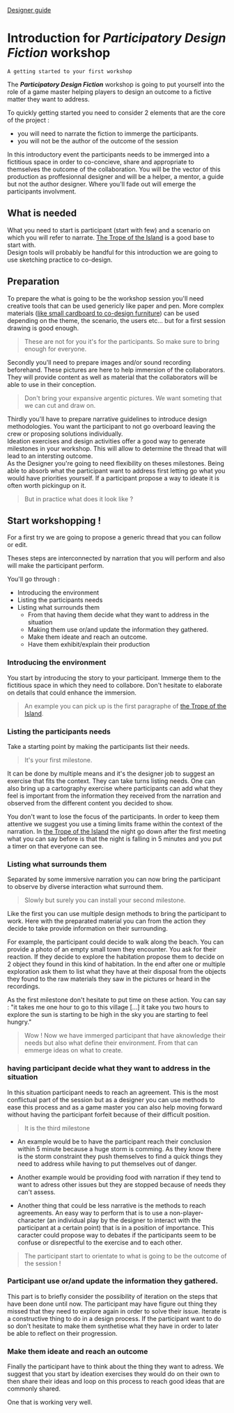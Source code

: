 [Designer guide](README.md)

# Introduction for ___Participatory Design Fiction___ workshop

```
A getting started to your first workshop  
```
The ___Participatory Design Fiction___ workshop is going to put yourself into the role of a game master helping players to design an outcome to a fictive matter they want to address.  

To quickly getting started you need to consider 2 elements that are the core of the project : 
 - you will need to narrate the fiction to immerge the participants.   
 - you will not be the author of the outcome of the session

In this introductory event the participants needs to be immerged into a fictitious space in order to co-concieve, share and appropriate to themselves the outcome of the collaboration.
You will be the vector of this production as proffesionnal designer and will be a helper, a mentor, a guide but not the author designer.
Where you'll fade out will emerge the participants involvment.

## What is needed 
What you need to start is participant (start with few) and a scenario on which you will refer to narrate.
[The Trope of the Island](../content/Story1FR.md) is a good base to start with.  
Design tools will probably be handful for this introduction we are going to use sketching practice to co-design.

## Preparation 
To prepare the what is going to be the workshop session you'll need creative tools that can be used genericly like paper and pen. More complex materials ([like small cardboard to co-design furniture](http://www.theses.fr/s256242)) can be used depending on the theme, the scenario, the users etc... but for a first session drawing is good enough.


>These are not for you it's for the participants. So make sure to bring enough for everyone.

Secondly you'll need to prepare images and/or sound recording beforehand. These pictures are here to help immersion of the collaborators. They will provide content as well as material that the collaborators will be able to use in their conception.


>Don't bring your expansive argentic pictures. We want someting that we can cut and draw on.

Thirdly you'll have to prepare narrative guidelines to introduce design methodologies. 
You want the participant to not go overboard leaving the crew or proposing solutions individually.  
Ideation exercises and design activities offer a good way to generate milestones in your workshop.
This will allow to determine the thread that will lead to an intersting outcome.  
As the Designer you're going to need flexibility on theses milestones. Being able to absorb what the participant want to address first letting go what you would have priorities yourself. If a participant propose a way to ideate it is often worth pickingup on it.  

> But in practice what does it look like ?

## Start workshopping !

For a first try we are going to propose a generic thread that you can follow or edit.

Theses steps are interconnected by narration that you will perform and also will make the participant perform. 

You'll go through :
 - Introducing the environment 
 - Listing the participants needs
 - Listing what surrounds them
   - From that having them decide what they want to address in the situation
   - Making them use or/and update the information they gathered.
   - Make them ideate and reach an outcome.
   - Have them exhibit/explain their production  

### Introducing the environment
You start by introducing the story to your participant. Immerge them to the fictitious space in which they need to collabore.
Don't hesitate to elaborate on details that could enhance the immersion. 

>An example you can pick up is the first paragraphe of [the Trope of the Island](../content/Story1FR.md).

### Listing the participants needs

Take a starting point by making the participants list their needs.

>It's your first milestone.

It can be done by multiple means and it's the designer job to suggest an exercise that fits the context. They can take turns listing needs. One can also bring up a cartography exercise where participants can add what they feel is important from the information they received from the narration and observed from the different content you decided to show. 

You don't want to lose the focus of the participants. In order to keep them attentive we suggest you use a timing limits frame within the context of the narration. 
In [the Trope of the Island](../content/Story1FR.md) the night go down after the first meeting what you can say before is that the night is falling in 5 minutes and you put a timer on that everyone can see.

### Listing what surrounds them

Separated by some immersive narration you can now bring the participant to observe by diverse interaction what surround them.

> Slowly but surely you can install your second milestone.

Like the first you can use multiple design methods to bring the participant to work. 
Here with the preparated material you can from the action they decide to take provide information on their surrounding.

For example, the participant could decide to walk along the beach. You can provide a photo of an empty small town they encounter. You ask for their reaction. If they decide to explore the habitation propose them to decide on 2 object they found in this kind of habitation. In the end after one or multiple exploration ask them to list what they have at their disposal from the objects they found to the raw materials they saw in the pictures or heard in the recordings.

As the first milestone don't hesitate to put time on these action. You can say : "it takes me one hour to go to this village [...] it take you two hours to explore the sun is starting to be high in the sky you are starting to feel hungry."

>Wow ! Now we have immerged participant that have aknowledge their needs but also what define their environment. From that can emmerge ideas on what to create.  

### having participant decide what they want to address in the situation

In this situation participant needs to reach an agreement. This is the most conflictual part of the session but as a designer you can use methods to ease this process and as a game master you can also help moving forward without having the participant forfeit because of their difficult position.

>It is the third milestone

- An example would be to have the participant reach their conclusion within 5 minute because a huge storm is comming. As they know there is the storm constraint they push themselves to find a quick things they need to address while having to put themselves out of danger.  

- Another example would be providing food with narration if they tend to want to adress other issues but they are stopped because of needs they can't assess.

- Another thing that could be less narrative is the methods to reach agreements. An easy way to perform that is to use a non-player-character (an individual play by the designer to interact with the participant at a certain point) that is in a position of importance. This caracter could propose way to debates if the participants seem to be confuse or disrepectful to the exercise and to each other. 

> The participant start to orientate to what is going to be the outcome of the session ! 

### Participant use or/and update the information they gathered.

This part is to briefly consider the possibility of iteration on the steps that have been done until now. 
The participant may have figure out thing they missed that they need to explore again in order to solve their issue.
Iterate is a constructive thing to do in a design process. If the participant want to do so don't hesitate to make them synthetise what they have in order to later be able to reflect on their progression. 

### Make them ideate and reach an outcome

Finally the participant have to think about the thing they want to adress.
We suggest that you start by ideation exercises they would do on their own to then share their ideas and loop on this process to reach good ideas that are commonly shared.

One that is working very well.   